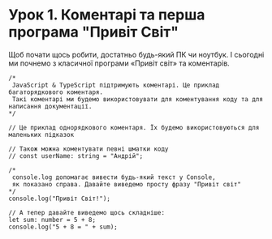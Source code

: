 # Урок 1. Коментарі та перша програма "Привіт Світ"

Щоб почати щось робити, достатньо будь-який ПК чи ноутбук. І сьогодні ми почнемо з класичної програми «Привіт світ» та коментарів.

```
/*
 JavaScript & TypeScript підтримують коментарі. Це приклад багаторядкового коментаря.
 Такі коментарі ми будемо використовувати для коментування коду та для написання документації.
*/

// Це приклад однорядкового коментаря. Їх будемо використовуються для маленьких підказок

// Також можна коментувати певні шматки коду
// const userName: string = "Андрій";

/*
 console.log допомагає вивести будь-який текст у Console,
 як показано справа. Давайте виведемо просту фразу "Привіт світ"
*/
console.log("Привіт Світ!");

// А тепер давайте виведемо щось складніше:
let sum: number = 5 + 8;
console.log("5 + 8 = " + sum);

```